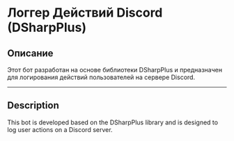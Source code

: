 # Логгер Действий Discord (DSharpPlus)

## Описание

Этот бот разработан на основе библиотеки DSharpPlus и предназначен для логирования действий пользователей на сервере Discord.

--------------------------

## Description

This bot is developed based on the DSharpPlus library and is designed to log user actions on a Discord server. 

